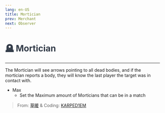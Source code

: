 ```yaml
---
lang: en-US
title: Mortician
prev: Merchant
next: Observer
---
```


# <font color="#333c49">🪦 <b>Mortician</b></font> <Badge text="Support" type="tip" vertical="middle"/>
---

The Mortician will see arrows pointing to all dead bodies, and if the mortician reports a body, they will know the last player the target was in contact with.
* Max
  * Set the Maximum amount of Morticians that can be in a match

> From: [草暖](https://b23.tv/kTnVK2c) & Coding: [KARPED1EM](https://github.com/KARPED1EM)